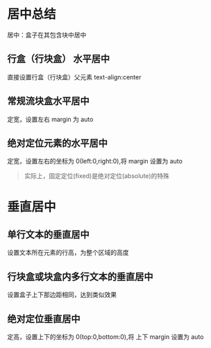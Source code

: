 # 居中总结

居中：盒子在其包含块中居中

## 行盒（行块盒） 水平居中

直接设置行盒（行块盒）父元素 text-align:center

## 常规流块盒水平居中

定宽，设置左右 margin 为 auto

## 绝对定位元素的水平居中

定宽，设置左右的坐标为 0(left:0,right:0),将 margin 设置为 auto

> 实际上，固定定位(fixed)是绝对定位(absolute)的特殊

# 垂直居中

## 单行文本的垂直居中

设置文本所在元素的行高，为整个区域的高度

## 行块盒或块盒内多行文本的垂直居中

设置盒子上下那边距相同，达到类似效果

## 绝对定位垂直居中

定高，设置上下的坐标为 0(top:0,bottom:0),将 上下 margin 设置为 auto
